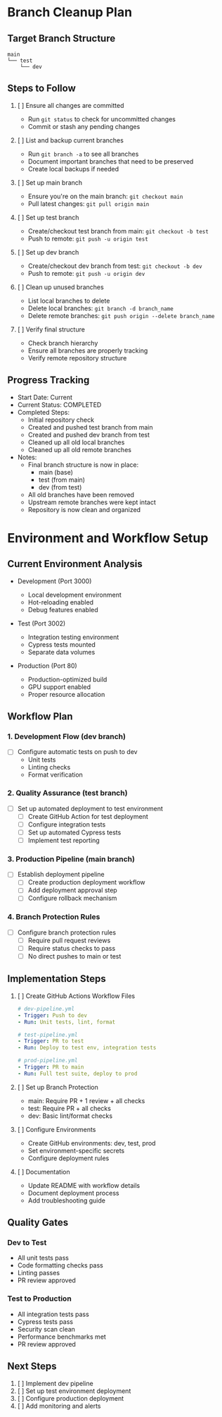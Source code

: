 # Branch Cleanup Plan

## Target Branch Structure
```
main
└── test
    └── dev
```

## Steps to Follow

1. [ ] Ensure all changes are committed
   - Run `git status` to check for uncommitted changes
   - Commit or stash any pending changes

2. [ ] List and backup current branches
   - Run `git branch -a` to see all branches
   - Document important branches that need to be preserved
   - Create local backups if needed

3. [ ] Set up main branch
   - Ensure you're on the main branch: `git checkout main`
   - Pull latest changes: `git pull origin main`

4. [ ] Set up test branch
   - Create/checkout test branch from main: `git checkout -b test`
   - Push to remote: `git push -u origin test`

5. [ ] Set up dev branch
   - Create/checkout dev branch from test: `git checkout -b dev`
   - Push to remote: `git push -u origin dev`

6. [ ] Clean up unused branches
   - List local branches to delete
   - Delete local branches: `git branch -d branch_name`
   - Delete remote branches: `git push origin --delete branch_name`

7. [ ] Verify final structure
   - Check branch hierarchy
   - Ensure all branches are properly tracking
   - Verify remote repository structure

## Progress Tracking
- Start Date: Current
- Current Status: COMPLETED 
- Completed Steps: 
  - Initial repository check
  - Created and pushed test branch from main
  - Created and pushed dev branch from test
  - Cleaned up all old local branches
  - Cleaned up all old remote branches
- Notes: 
  - Final branch structure is now in place:
    - main (base)
    - test (from main)
    - dev (from test)
  - All old branches have been removed
  - Upstream remote branches were kept intact
  - Repository is now clean and organized

# Environment and Workflow Setup

## Current Environment Analysis
- Development (Port 3000)
  - Local development environment
  - Hot-reloading enabled
  - Debug features enabled
  
- Test (Port 3002)
  - Integration testing environment
  - Cypress tests mounted
  - Separate data volumes
  
- Production (Port 80)
  - Production-optimized build
  - GPU support enabled
  - Proper resource allocation

## Workflow Plan

### 1. Development Flow (dev branch)
- [ ] Configure automatic tests on push to dev
  - Unit tests
  - Linting checks
  - Format verification
  
### 2. Quality Assurance (test branch)
- [ ] Set up automated deployment to test environment
  - [ ] Create GitHub Action for test deployment
  - [ ] Configure integration tests
  - [ ] Set up automated Cypress tests
  - [ ] Implement test reporting

### 3. Production Pipeline (main branch)
- [ ] Establish deployment pipeline
  - [ ] Create production deployment workflow
  - [ ] Add deployment approval step
  - [ ] Configure rollback mechanism

### 4. Branch Protection Rules
- [ ] Configure branch protection rules
  - [ ] Require pull request reviews
  - [ ] Require status checks to pass
  - [ ] No direct pushes to main or test

## Implementation Steps

1. [ ] Create GitHub Actions Workflow Files
   ```yaml
   # dev-pipeline.yml
   - Trigger: Push to dev
   - Run: Unit tests, lint, format
   
   # test-pipeline.yml
   - Trigger: PR to test
   - Run: Deploy to test env, integration tests
   
   # prod-pipeline.yml
   - Trigger: PR to main
   - Run: Full test suite, deploy to prod
   ```

2. [ ] Set up Branch Protection
   - main: Require PR + 1 review + all checks
   - test: Require PR + all checks
   - dev: Basic lint/format checks

3. [ ] Configure Environments
   - Create GitHub environments: dev, test, prod
   - Set environment-specific secrets
   - Configure deployment rules

4. [ ] Documentation
   - Update README with workflow details
   - Document deployment process
   - Add troubleshooting guide

## Quality Gates

### Dev to Test
- All unit tests pass
- Code formatting checks pass
- Linting passes
- PR review approved

### Test to Production
- All integration tests pass
- Cypress tests pass
- Security scan clean
- Performance benchmarks met
- PR review approved

## Next Steps
1. [ ] Implement dev pipeline
2. [ ] Set up test environment deployment
3. [ ] Configure production deployment
4. [ ] Add monitoring and alerts
